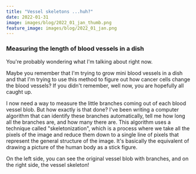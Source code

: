 ```yaml
---
title: "Vessel skeletons ...huh?"
date: 2022-01-31
image: images/blog/2022_01_jan_thumb.png
feature_image: images/blog/2022_01_jan.png
---
```

### Measuring the length of blood vessels in a dish

You're probably wondering what I'm talking about right now.

Maybe you remember that I'm trying to grow mini blood vessels in a dish and that I'm trying to use this method to figure out how cancer cells change the blood vessels? If you didn't remember, well now, you are hopefully all caught up.

I now need a way to measure the little branches coming out of each blood vessel blob. But how exactly is that done? I've been writing a computer algorithm that can identify these branches automatically, tell me how long all the branches are, and how many there are. This algorithm uses a technique called "skeletonization", which is a process where we take all the pixels of the image and reduce them down to a single line of pixels that represent the general structure of the image. It's basically the equivalent of drawing a picture of the human body as a stick figure.

On the left side, you can see the original vessel blob with branches, and on the right side, the vessel skeleton!
